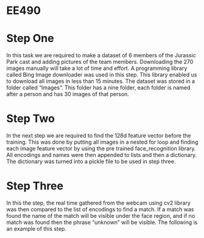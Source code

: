 # EE490

# Step One
In this task we are required to make a dataset of 6 members of the Jurassic Park cast and adding pictures of the team members. Downloading the 270 images manually will take a lot of time and effort. A programming library called Bing Image downloader was used in this step. This library enabled us to download all images in less than 15 minutes. The dataset was stored in a folder called “Images”. This folder has a nine folder, each folder is named after a person and has 30 images of that person.

# Step Two
In the next step we are required to find the 128d feature vector before the training. This was done by putting all images in a nested for loop and finding each image feature vector by using the pre trained face_recognition library. All encodings and names were then appended to lists and then a dictionary. The dictionary was turned into a pickle file to be used in step three.

# Step Three
In this the step, the real time gathered from the webcam using cv2 library was then compared to the list of encodings to find a match. If a match was found the name of the match will be visible under the face region, and if no match was found then the phrase “unknown” will be visible. The following is an example of this step.
